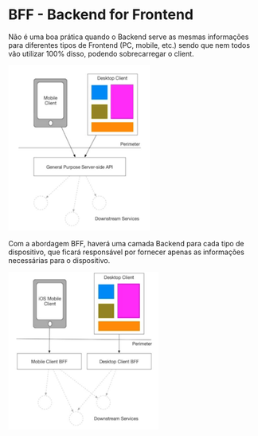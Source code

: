 # **BFF - Backend for Frontend**

Não é uma boa prática quando o Backend serve as mesmas informações para diferentes tipos de Frontend (PC, mobile, etc.) sendo que nem todos vão utilizar 100% disso, podendo sobrecarregar o client.

![BFF](../assets/bff.png)

Com a abordagem BFF, haverá uma camada Backend para cada tipo de dispositivo, que ficará responsável por fornecer apenas as informações necessárias para o dispositivo.

![BFF](../assets/bff2.png)
